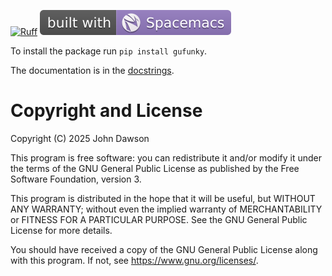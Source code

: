 [![Ruff](https://img.shields.io/endpoint?url=https://raw.githubusercontent.com/astral-sh/ruff/main/assets/badge/v2.json)](https://github.com/astral-sh/ruff)
[![Built with Spacemacs](https://raw.githubusercontent.com/syl20bnr/spacemacs/develop/assets/spacemacs-badge.svg)](https://develop.spacemacs.org)

To install the package run `pip install gufunky`.

The documentation is in the
[docstrings](https://github.com/JohnADawson/gufunky/blob/master/src/gufunky.py).

# Copyright and License

Copyright (C) 2025 John Dawson

This program is free software: you can redistribute it and/or modify it under
the terms of the GNU General Public License as published by the Free Software
Foundation, version 3.

This program is distributed in the hope that it will be useful, but WITHOUT ANY
WARRANTY; without even the implied warranty of MERCHANTABILITY or FITNESS FOR A
PARTICULAR PURPOSE. See the GNU General Public License for more details.

You should have received a copy of the GNU General Public License along with
this program. If not, see <https://www.gnu.org/licenses/>.
